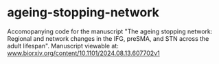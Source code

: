 # ageing-stopping-network
Accomopanying code for the manuscript "The ageing stopping network: Regional and network changes in the IFG, preSMA, and STN across the adult lifespan".
Manuscript viewable at: www.biorxiv.org/content/10.1101/2024.08.13.607702v1
